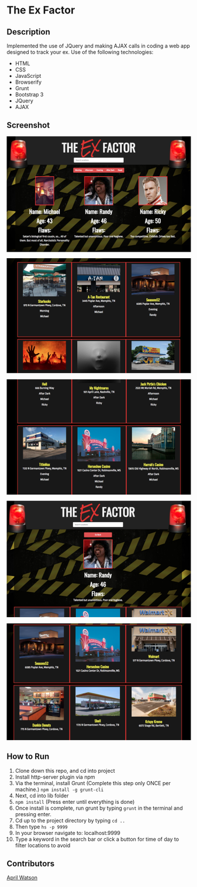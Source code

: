 # The Ex Factor

## Description
Implemented the use of JQuery and making AJAX calls in coding a web app designed to track your ex. Use of the following technologies:
 - HTML
 - CSS
 - JavaScript
 - Browserify
 - Grunt
 - Bootstrap 3
 - JQuery
 - AJAX

## Screenshot
![Webpage](https://raw.githubusercontent.com/aprilrochelle/ex-tracker/master/screen/exmain1.png)

![Webpage](https://raw.githubusercontent.com/aprilrochelle/ex-tracker/master/screen/exmain2.png)

![Webpage](https://raw.githubusercontent.com/aprilrochelle/ex-tracker/master/screen/exmain3.png)

![Webpage](https://raw.githubusercontent.com/aprilrochelle/ex-tracker/master/screen/exsingle1.png)

![Webpage](https://raw.githubusercontent.com/aprilrochelle/ex-tracker/master/screen/exsingle2.png)

## How to Run
 1. Clone down this repo, and cd into project
 1. Install http-server plugin via npm
 1. Via the terminal, install Grunt (Complete this step only ONCE per machine.) ```npm install -g grunt-cli```
 1. Next, cd into lib folder
 1. ```npm install``` (Press enter until everything is done)
 1. Once install is complete, run grunt by typing ```grunt``` in the terminal and pressing enter.
 1. Cd up to the project directory by typing ```cd ..```
 1. Then type ```hs -p 9999```
 1. In your browser navigate to: localhost:9999
 1. Type a keyword in the search bar or click a button for time of day to filter locations to avoid

## Contributors
[April Watson](https://github.com/aprilrochelle)